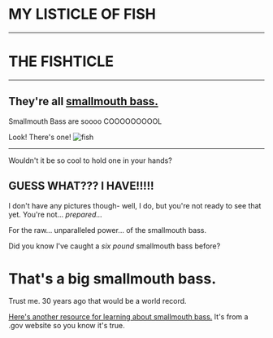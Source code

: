 # MY LISTICLE OF FISH
---
# THE FISHTICLE
---
## They're all [smallmouth bass.](https://www.google.com/url?sa=i&url=https%3A%2F%2Fen.wikipedia.org%2Fwiki%2FSmallmouth_bass&psig=AOvVaw22bEE8LiFRNwDNi5DGWpfE&ust=1724801800636000&source=images&cd=vfe&opi=89978449&ved=0CBcQjhxqFwoTCPDWlsfpk4gDFQAAAAAdAAAAABAE)

Smallmouth Bass are soooo COOOOOOOOOL

Look! There's one! ![fish](https://upload.wikimedia.org/wikipedia/commons/thumb/d/d0/Smallmouth_bass.png/800px-Smallmouth_bass.png)

---

Wouldn't it be so cool to hold one in your hands?
## GUESS WHAT??? I HAVE!!!!!
I don't have any pictures though- well, I do, but you're not ready to see that yet. You're not... *prepared...*

For the raw... unparalleled power... of the smallmouth bass. 

Did you know I've caught a *six pound* smallmouth bass before?
# That's a big smallmouth bass. 

Trust me. 30 years ago that would be a world record.

[Here's another resource for learning about smallmouth bass.](https://nas.er.usgs.gov/queries/FactSheet.aspx?SpeciesID=396)
It's from a .gov website so you know it's true.
